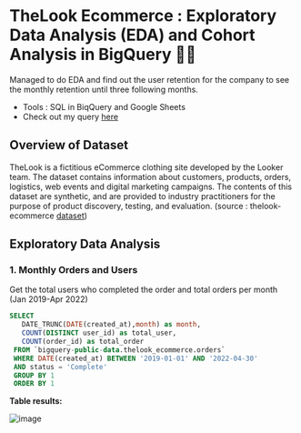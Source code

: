 # TheLook Ecommerce : Exploratory Data Analysis (EDA) and Cohort Analysis in BigQuery 🛒👚
Managed to do EDA and find out the user retention for the company to see the monthly retention until three following months.

- Tools : SQL in BiqQuery and Google Sheets
- Check out my query [here](https://console.cloud.google.com/bigquery?sq=1072889830804:e1c2f3c2c8194a669cdfdbdd7ec7643b)

## Overview of Dataset
TheLook is a fictitious eCommerce clothing site developed by the Looker team. The dataset contains information about customers, products, orders, logistics, web events and digital marketing campaigns. The contents of this dataset are synthetic, and are provided to industry practitioners for the purpose of product discovery, testing, and evaluation. (source : thelook-ecommerce [dataset](https://console.cloud.google.com/marketplace/product/bigquery-public-data/thelook-ecommerce?q=search&referrer=search&project=sincere-torch-350709)) 

## Exploratory Data Analysis
### 1. Monthly Orders and Users
Get the total users who completed the order and total orders per month (Jan 2019-Apr 2022)
 ``` sql
 SELECT
    DATE_TRUNC(DATE(created_at),month) as month,
    COUNT(DISTINCT user_id) as total_user,
    COUNT(order_id) as total_order
  FROM `bigquery-public-data.thelook_ecommerce.orders`
  WHERE DATE(created_at) BETWEEN '2019-01-01' AND '2022-04-30'
  AND status = 'Complete'
  GROUP BY 1
  ORDER BY 1
  ```
 **Table results:**
 
![image](https://user-images.githubusercontent.com/100077706/185785356-ef9d19d9-f664-481d-af5f-79e6a30bf06b.png)




